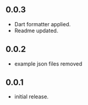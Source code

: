 ## 0.0.3

* Dart formatter applied.
* Readme updated.

## 0.0.2

* example json files removed

## 0.0.1

* initial release.